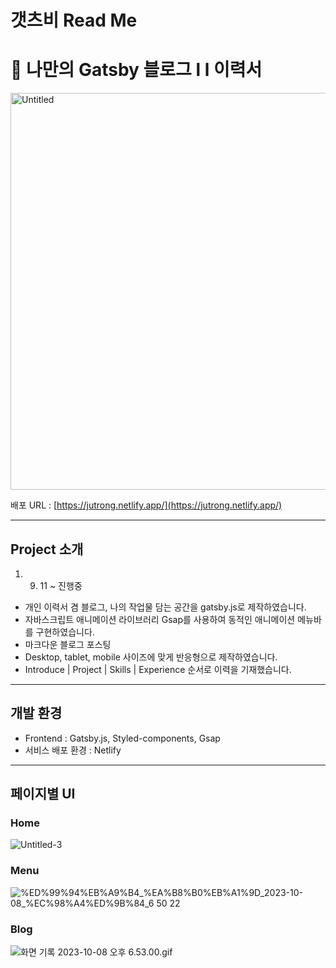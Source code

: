 # 갯츠비 Read Me

# 📝 나만의 Gatsby 블로그 l l 이력서

<img width="635" alt="Untitled" src="https://github.com/jutrong/Julog/assets/113658811/f0d4e2a6-2067-4e4b-893d-38f4de9b219d">

배포 URL : [https://jutrong.netlify.app/](https://jutrong.netlify.app/)

---

## Project 소개

1. 9. 11 ~ 진행중

- 개인 이력서 겸 블로그, 나의 작업물 담는 공간을 gatsby.js로 제작하였습니다.
- 자바스크립트 애니메이션 라이브러리 Gsap를 사용하여 동적인 애니메이션 메뉴바를 구현하였습니다.
- 마크다운 블로그 포스팅
- Desktop, tablet, mobile 사이즈에 맞게 반응형으로 제작하였습니다.
- Introduce | Project | Skills | Experience 순서로 이력을 기재했습니다.

---

## 개발 환경

- Frontend : Gatsby.js, Styled-components, Gsap
- 서비스 배포 환경 : Netlify

---

## 페이지별 UI

### Home

![Untitled-3](https://github.com/jutrong/Julog/assets/113658811/1ccfc497-5f82-4db8-877a-febe966624b5)

### Menu

![%ED%99%94%EB%A9%B4_%EA%B8%B0%EB%A1%9D_2023-10-08_%EC%98%A4%ED%9B%84_6 50 22](https://github.com/jutrong/Julog/assets/113658811/ac8782d9-2e23-4dff-93a5-a3ff84f5198d)

### Blog

![화면 기록 2023-10-08 오후 6.53.00.gif](%E1%84%80%E1%85%A2%E1%86%BA%E1%84%8E%E1%85%B3%E1%84%87%E1%85%B5%20Read%20Me%20ab7178627a5048589801654444a12606/%25ED%2599%2594%25EB%25A9%25B4_%25EA%25B8%25B0%25EB%25A1%259D_2023-10-08_%25EC%2598%25A4%25ED%259B%2584_6.53.00.gif)

